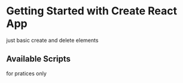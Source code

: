 # Getting Started with Create React App

just basic create and delete elements

## Available Scripts
 for pratices only
